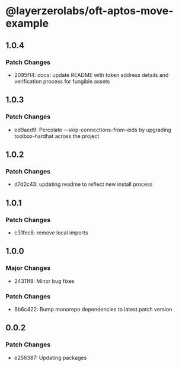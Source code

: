 # @layerzerolabs/oft-aptos-move-example

## 1.0.4

### Patch Changes

- 2095f14: docs: update README with token address details and verification process for fungible assets

## 1.0.3

### Patch Changes

- ed9aed9: Percolate --skip-connections-from-eids by upgrading toolbox-hardhat across the project

## 1.0.2

### Patch Changes

- d7d2c43: updating readme to reflect new install process

## 1.0.1

### Patch Changes

- c31fec8: remove local imports

## 1.0.0

### Major Changes

- 24311f8: Minor bug fixes

### Patch Changes

- 8b6c422: Bump monorepo dependencies to latest patch version

## 0.0.2

### Patch Changes

- e256387: Updating packages
